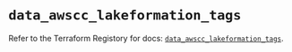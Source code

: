 # `data_awscc_lakeformation_tags`

Refer to the Terraform Registory for docs: [`data_awscc_lakeformation_tags`](https://registry.terraform.io/providers/hashicorp/awscc/0.70.0/docs/data-sources/lakeformation_tags).
